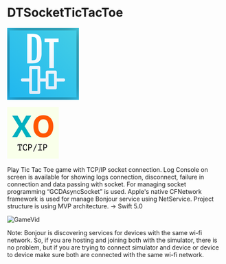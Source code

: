 # DTSocketTicTacToe

![Screenshot](https://github.com/Dhaval1094/DTScrollableTabbar-Swift/blob/master/Screenshots/Logo/icon_logo.png)

![AppLogo](https://github.com/Dhaval1094/DTSocketTicTacToe/blob/master/App%20Logo.png)

Play Tic Tac Toe game with TCP/IP socket connection. Log Console on screen is available for showing logs connection, disconnect, failure in connection and data passing with socket. For managing socket programming “GCDAsyncSocket” is used. Apple's native CFNetwork framework is used for manage Bonjour service using NetService. Project structure is using MVP architecture. -> Swift 5.0

![GameVid](https://github.com/Dhaval1094/DTSocketTicTacToe/blob/master/game-video.gif)

Note: Bonjour is discovering services for devices with the same wi-fi network. So, if you are hosting and joining both with the simulator, there is no problem, but if you are trying to connect simulator and device or device to device make sure both are connected with the same wi-fi network.
